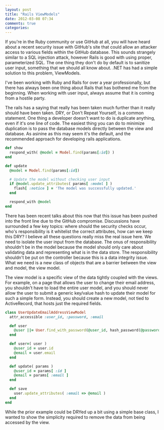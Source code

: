 ```yaml
---
layout: post
title: "Rails ViewModels"
date: 2012-03-08 07:34
comments: true
categories: 
---
```

If you're in the Ruby community or use GitHub at all, you will have heard about a recent security issue with
GitHub's site that could allow an attacker access to various fields within the GitHub database.  This sounds
strangely similar to a SQL injection attack, however Rails is good with using proper, parameterized SQL. 
The one thing they don't do by default is to sanitize user input, something that we should all know about.
.NET has had a simple solution to this problem, ViewModels.

<!-- more -->

I've been working with Ruby and Rails for over a year professionally, but there has always been one thing
about Rails that has bothered me from the beginning.  When working with user input, always assume that it
is coming from a hostile party.  

The rails has a saying that really has been taken much further than it really should have been taken.  DRY,
or Don't Repeat Yourself, is a common statement.  One thing a developer doesn't want to do is duplicate 
anything, even if it's one line of code.  The easiest thing you can do to minimize duplication is to pass
the database models directly between the view and database.  As asinine as this may seem it's the default,
and the recommended approach for developing rails applications.

``` ruby
def show
  respond_with( @model = Model.find(params[:id]) )
end

def update
  @model = Model.find(params[:id])

  # Update the model without checking user input
  if @model.update_attributes( params[ :model ] )
    flash[ :notice ] = 'The model was successfully updated.'
  end

  respond_with @model
end
```

There has been recent talks about this now that this issue has been pushed into the front line due to the 
GitHub compromise.  Discussions have surrounded a few key topics: where should the security checks occur,
who's responsibility is it whitelist the correct attributes, how can we keep this DRY?  I believe all these
questions really miss the real issue here.  We need to isolate the user input from the database.  The onus of
responsibility shouldn't be in the model because the model should only care about validating data and representing
what is in the data store.  The responsibility shouldn't be put on the controller because this is a data 
integrity issue.  What we need is a new class of objects that are a barrier between the view and model, the 
view model.

The view model is a specific view of the data tightly coupled with the views.  For example, on a page that 
allows the user to change their email address, you shouldn't have to load the entire user model, and you
should never allow the user to submit a generic key/value hash to update their model for such a simple
form.  Instead, you should create a new model, not tied to ActiveRecord, that hosts just
the required fields.

``` ruby
class UserUpdateEmailAddressViewModel
  attr_accessible :user_id, :password, :email

  def user
    @user ||= User.find_with_password(@user_id, hash_password(@password, salt))
  end

  def user=( user )
    @user_id = user.id
    @email = user.email
  end

  def update( params )
    @user_id = params[ :id ]
    @email = params[ :email ]
  end

  def save
    user.update_attributes( :email => @email )
  end
end
```

While the prior example could be DRYed up a bit using a simple base class, I wanted to show the simplicity required
to remove the data from being accessed by the view.
